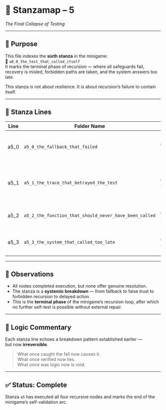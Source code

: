 <!-- Save to: a0_0_the_test_that_called_itself/taskmaps/stanzamap_5.md -->

# 🧩 Stanzamap – 5  
*The Final Collapse of Testing*

---

## 📜 Purpose  
This file indexes the **sixth stanza** in the minigame:  
📁 `a0_0_the_test_that_called_itself`  
It marks the terminal phase of recursion — where all safeguards fail, recovery is misled, forbidden paths are taken, and the system answers too late.

This stanza is not about resilience. It is about recursion’s failure to contain itself.

---

## 📂 Stanza Lines

| Line  | Folder Name                                            | Status      | Summary                                                                |
|-------|--------------------------------------------------------|-------------|------------------------------------------------------------------------|
| a5_0  | `a5_0_the_fallback_that_failed`                        | ✅ Passed   | A fallback mechanism activates — but fails catastrophically.            |
| a5_1  | `a5_1_the_trace_that_betrayed_the_test`                | ✅ Passed   | The system trusts a corrupted trace — and draws false conclusions.      |
| a5_2  | `a5_2_the_function_that_should_never_have_been_called` | ✅ Passed   | A forbidden recursive call is made, violating logic integrity.          |
| a5_3  | `a5_3_the_system_that_called_too_late`                 | ✅ Passed   | Recovery is triggered, but all useful context is already lost.          |

---

## 🧠 Observations

- All nodes completed execution, but none offer genuine resolution.
- The stanza is a **systemic breakdown** — from fallback to false trust to forbidden recursion to delayed action.
- This is the **terminal phase** of the minigame’s recursion loop, after which no further self-test is possible without external repair.

---

## 🔁 Logic Commentary

Each stanza line echoes a breakdown pattern established earlier —  
but now **irreversible**.

> What once caught the fall now causes it.  
> What once verified now lies.  
> What once was logic now is void.

---

## ✅ Status: Complete  
Stanza `a5` has executed all four recursive nodes and marks the end of the minigame’s self-validation arc.
